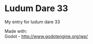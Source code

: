 Ludum Dare 33
=============

My entry for ludum dare 33

Made with:     
    Godot - http://www.godotengine.org/wp/   
